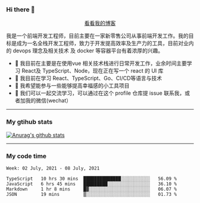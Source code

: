 ### Hi there 👋

<p align="center">
  <a href="https://real-jacket.github.io/">看看我的博客</a>
</p>

我是一个前端开发工程师，目前主要在一家新零售公司从事前端开发工作。我的目标是成为一名全栈开发工程师，致力于开发提高效率及生产力的工具，目前对业内的 devops 理念及相关技术 及 docker 等容器平台有着浓厚的兴趣。

- 🔭 我目前在主要是在使用vue 相关技术栈进行日常开发工作，业余时间主要学习 React及 TypeScript、Node，现在正在写一个 react 的 UI 库 
- 🌱 我目前在学习 React、TypeScript、Go、CI/CD等语言与技术
- 👯 我希望能参与一些能够提高幸福感的小工具项目
- 💬 我们可以一起交流学习，可以通过在这个 profile 仓库提 issue 联系我，或者加我的微信(wechat）

***

### My gtihub stats

[![Anurag's github stats](https://github-readme-stats.vercel.app/api?username=real-jacket)](https://github.com/anuraghazra/github-readme-stats)

***

### My code time

<!--START_SECTION:waka-->
```text
Week: 02 July, 2021 - 08 July, 2021

TypeScript   10 hrs 30 mins  ██████████████░░░░░░░░░░░   56.09 % 
JavaScript   6 hrs 45 mins   █████████░░░░░░░░░░░░░░░░   36.10 % 
Markdown     1 hr 8 mins     █▓░░░░░░░░░░░░░░░░░░░░░░░   06.07 % 
JSON         19 mins         ▒░░░░░░░░░░░░░░░░░░░░░░░░   01.73 % 
```
<!--END_SECTION:waka-->
